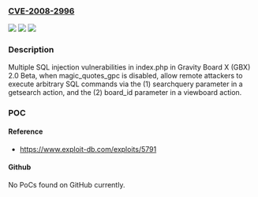 ### [CVE-2008-2996](https://cve.mitre.org/cgi-bin/cvename.cgi?name=CVE-2008-2996)
![](https://img.shields.io/static/v1?label=Product&message=n%2Fa&color=blue)
![](https://img.shields.io/static/v1?label=Version&message=n%2Fa&color=blue)
![](https://img.shields.io/static/v1?label=Vulnerability&message=n%2Fa&color=brighgreen)

### Description

Multiple SQL injection vulnerabilities in index.php in Gravity Board X (GBX) 2.0 Beta, when magic_quotes_gpc is disabled, allow remote attackers to execute arbitrary SQL commands via the (1) searchquery parameter in a getsearch action, and the (2) board_id parameter in a viewboard action.

### POC

#### Reference
- https://www.exploit-db.com/exploits/5791

#### Github
No PoCs found on GitHub currently.

